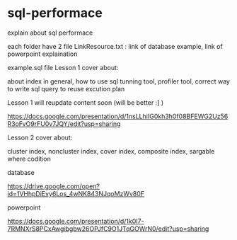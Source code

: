 # sql-performace
explain about sql performace


each folder have 2 file
LinkResource.txt : link of database example, link of powerpoint explaination

example.sql file
Lesson 1 cover about:

about index in general, how to use sql tunning tool, profiler tool, correct way to write sql query to reuse excution plan


Lesson 1 will reupdate content soon (will be better :] )


https://docs.google.com/presentation/d/1nsLLhiIG0kh3h0f08BFEWG2Uz56R3oFvO9rFU0v7JQY/edit?usp=sharing

Lesson 2 cover about:

cluster index, noncluster index, cover index, composite index, sargable where codition


database

https://drive.google.com/open?id=1VHhpDiEvy6Los_4wNK843NJqoMzWv80F

powerpoint

https://docs.google.com/presentation/d/1k0I7-7RMNXrS8PCxAwgibgbw26OPJfC9O1JTqGOWrN0/edit?usp=sharing

